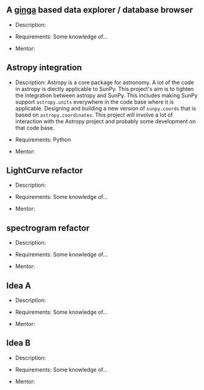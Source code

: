 ## A [ginga](http://ejeschke.github.io/ginga/) based data explorer / database browser 

* Description: 

* Requirements: Some knowledge of...

* Mentor: 
## Astropy integration

* Description: 
Astropy is a core package for astronomy. A lot of the code in astropy is diectly applicable to SunPy. This project's aim is to tighten the integration between astropy and SunPy. This includes making SunPy support `astropy.units` everywhere in the code base where it is applicable. Designing and building a new version of `sunpy.coords` that is based on `astropy.coordinates`. This project will involve a lot of interaction with the Astropy project and probably some development on that code base.

* Requirements: Python

* Mentor: 
## LightCurve refactor

* Description: 

* Requirements: Some knowledge of...

* Mentor: 
## spectrogram refactor

* Description: 

* Requirements: Some knowledge of...

* Mentor: 
## Idea A

* Description: 

* Requirements: Some knowledge of...

* Mentor: 

## Idea B

* Description: 

* Requirements: Some knowledge of...

* Mentor: 
